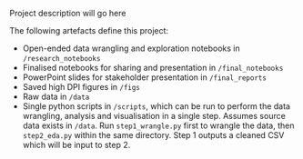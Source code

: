Project description will go here

The following artefacts define this project:
- Open-ended data wrangling and exploration notebooks in `/research_notebooks`
- Finalised notebooks for sharing and presentation in `/final_notebooks`
- PowerPoint slides for stakeholder presentation in `/final_reports`
- Saved high DPI figures in `/figs`
- Raw data in `/data`
- Single python scripts in `/scripts`, which can be run to perform the data wrangling, analysis and visualisation in a single step. Assumes source data exists in `/data`. Run `step1_wrangle.py` first to wrangle the data, then `step2_eda.py` within the same directory. Step 1 outputs a cleaned CSV which will be input to step 2.